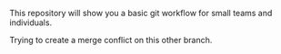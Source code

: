 This repository will show you a basic git workflow for small teams and individuals.

Trying to create a merge conflict on this other branch.
